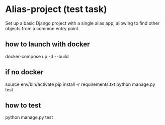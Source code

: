# Alias-project (test task)

Set up a basic Django project with a single alias app, allowing to find
other objects from a common entry point.

## how to launch with docker

docker-compose up -d --build

## if no docker

source env/bin/activate
pip install -r requirements.txt
python manage.py test

## how to test

python manage.py test
